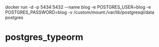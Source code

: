 docker run -d -p 5434:5432 --name blog -e POSTGRES_USER=blog -e POSTGRES_PASSWORD=blog -v /custom/mount:/var/lib/postgresql/data postgres
# postgres_typeorm
